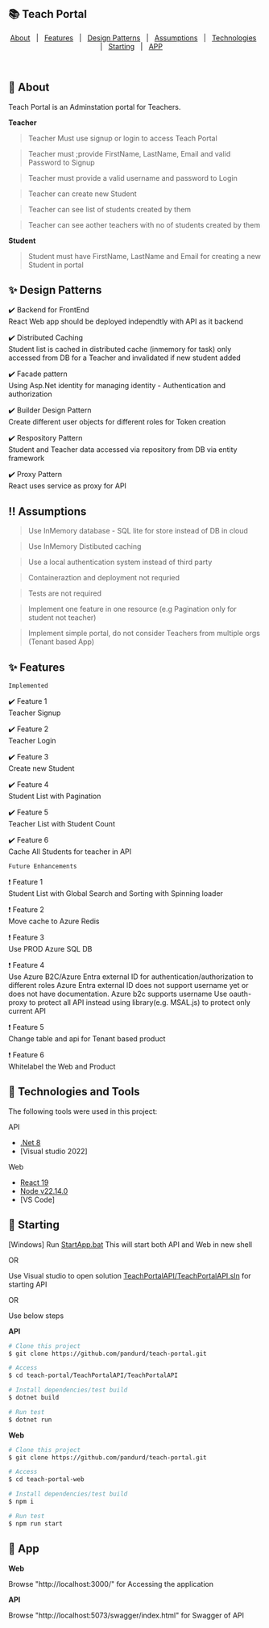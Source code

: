 

## :books: Teach Portal ##

<p align="center">
  <a href="#dart-about">About</a> &#xa0; | &#xa0; 
  <a href="#sparkles-features">Features</a> &#xa0; | &#xa0;
  <a href="#sparkles-Design-Patterns-implemented">Design Patterns</a> &#xa0; | &#xa0;
  <a href="#bangbang-Assumptions">Assumptions</a> &#xa0; | &#xa0;
  <a href="#rocket-technologies_and_tools">Technologies</a> &#xa0; | &#xa0;
  <a href="#running-starting">Starting</a> &#xa0; | &#xa0;
  <a href="#checkered_flag-app">APP</a> &#xa0;  &#xa0;
</p>

<br>

## :dart: About ##

Teach Portal is an Adminstation portal for Teachers.

**Teacher**
> Teacher Must use signup or login to access Teach Portal

> Teacher must ;provide FirstName, LastName, Email and valid Password to Signup

> Teacher must provide a valid username and password to Login

> Teacher can create new Student

> Teacher can see list of students created by them

> Teacher can see aother teachers with no of students created by them

**Student**
> Student must have FirstName, LastName and Email for creating a new Student in portal


## :sparkles: Design Patterns ##

:heavy_check_mark: Backend for FrontEnd \
React Web app should be deployed independtly with API as it backend

:heavy_check_mark: Distributed Caching \
Student list is cached in distributed cache (inmemory for task) only accessed from DB for a Teacher and invalidated if new student added

:heavy_check_mark: Facade pattern \
Using Asp.Net identity for managing identity - Authentication and authorization

:heavy_check_mark: Builder Design Pattern \
Create different user objects for different roles for Token creation

:heavy_check_mark: Respository Pattern \
Student and Teacher data accessed via repository from DB via entity framework

:heavy_check_mark: Proxy Pattern \
React uses service as proxy for API

## :bangbang: Assumptions ##

> Use InMemory database - SQL lite for store instead of DB in cloud

> Use InMemory Distibuted caching

> Use a local authentication system instead of third party

> Containeraztion and deployment not requried

> Tests are not required

> Implement one feature in one resource (e.g Pagination only for student not teacher)

> Implement simple portal, do not consider Teachers from multiple orgs (Tenant based App)

## :sparkles: Features ##

`Implemented`

:heavy_check_mark: Feature 1\
Teacher Signup

:heavy_check_mark: Feature 2\
Teacher Login

:heavy_check_mark: Feature 3\
Create new Student

:heavy_check_mark: Feature 4\
Student List with Pagination

:heavy_check_mark: Feature 5\
Teacher List with Student Count

:heavy_check_mark: Feature 6\
Cache All Students for teacher in API

`Future Enhancements`

:heavy_exclamation_mark: Feature 1\
Student List with Global Search and Sorting with Spinning loader

:heavy_exclamation_mark: Feature 2\
Move cache to Azure Redis

:heavy_exclamation_mark: Feature 3\
Use PROD Azure SQL DB

:heavy_exclamation_mark: Feature 4\
Use Azure B2C/Azure Entra external ID for authentication/authorization to different roles
Azure Entra external ID does not support username yet or does not have documentation.
Azure b2c supports username
Use oauth-proxy to protect all API instead using library(e.g. MSAL.js) to protect only current API

:heavy_exclamation_mark: Feature 5\
Change table and api for Tenant based product

:heavy_exclamation_mark: Feature 6\
Whitelabel the Web and Product


## :rocket: Technologies and Tools ##

The following tools were used in this project:

API
- [.Net 8](https://dotnet.microsoft.com/en-us/download/dotnet/8.0)
- [Visual studio 2022]

Web
- [React 19](https://react.dev/blog/2024/12/05/react-19)
- [Node v22.14.0](https://nodejs.org/en/download)
- [VS Code]


## :running: Starting ##

[Windows]
Run [StartApp.bat](https://github.com/pandurd/teach-portal/blob/main/StartApp.bat)
This will start both API and Web in new shell

OR

Use Visual studio to open solution [TeachPortalAPI/TeachPortalAPI.sln](https://github.com/pandurd/teach-portal/blob/main/TeachPortalAPI/TeachPortalAPI.sln) for starting API

OR

Use below steps

**API**

```bash
# Clone this project
$ git clone https://github.com/pandurd/teach-portal.git

# Access
$ cd teach-portal/TeachPortalAPI/TeachPortalAPI

# Install dependencies/test build
$ dotnet build

# Run test
$ dotnet run

```

**Web**

```bash
# Clone this project
$ git clone https://github.com/pandurd/teach-portal.git

# Access
$ cd teach-portal-web

# Install dependencies/test build
$ npm i

# Run test
$ npm run start

```

## :checkered_flag: App ##

**Web**

Browse "http://localhost:3000/" for Accessing the application

**API**

Browse "http://localhost:5073/swagger/index.html" for Swagger of API


